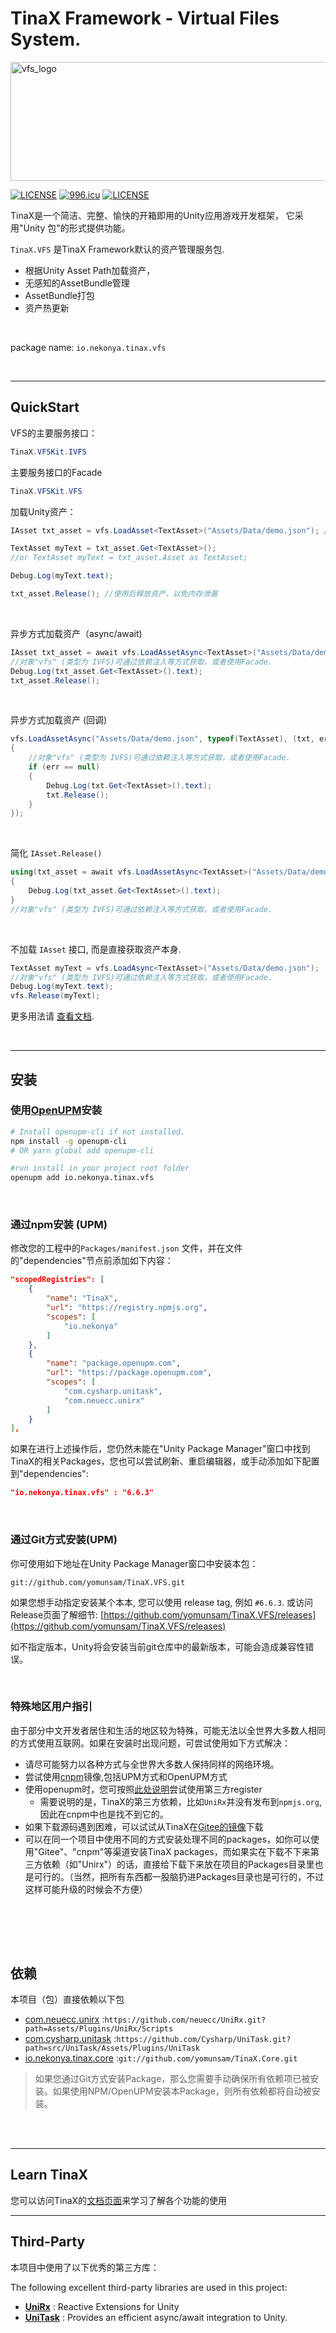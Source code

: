 # TinaX Framework - Virtual Files System.

<!-- <img src="https://github.com/yomunsam/TinaX.Core/raw/master/readme_res/logo.png" width = "360" height = "160" alt="logo" align=center /> -->
<img src="Documents~/vfs_logo.png" width = "512" height = "190" alt="vfs_logo" align=center />
<br>

[![LICENSE](https://img.shields.io/badge/license-NPL%20(The%20996%20Prohibited%20License)-blue.svg)](https://github.com/996icu/996.ICU/blob/master/LICENSE)
<a href="https://996.icu"><img src="https://img.shields.io/badge/link-996.icu-red.svg" alt="996.icu"></a>
[![LICENSE](https://camo.githubusercontent.com/890acbdcb87868b382af9a4b1fac507b9659d9bf/68747470733a2f2f696d672e736869656c64732e696f2f62616467652f6c6963656e73652d4d49542d626c75652e737667)](https://github.com/yomunsam/TinaX/blob/master/LICENSE)

<!-- [![LICENSE](https://camo.githubusercontent.com/3867ce531c10be1c59fae9642d8feca417d39b58/68747470733a2f2f696d672e736869656c64732e696f2f6769746875622f6c6963656e73652f636f6f6b6965592f596561726e696e672e737667)](https://github.com/yomunsam/TinaX/blob/master/LICENSE) -->

TinaX是一个简洁、完整、愉快的开箱即用的Unity应用游戏开发框架， 它采用"Unity 包"的形式提供功能。

`TinaX.VFS` 是TinaX Framework默认的资产管理服务包.

- 根据Unity Asset Path加载资产，
- 无感知的AssetBundle管理
- AssetBundle打包
- 资产热更新

<br>

package name: `io.nekonya.tinax.vfs`

<br>

------

## QuickStart

VFS的主要服务接口：

``` csharp
TinaX.VFSKit.IVFS
```
主要服务接口的Facade

``` csharp
TinaX.VFSKit.VFS
```


加载Unity资产：

``` csharp 
IAsset txt_asset = vfs.LoadAsset<TextAsset>("Assets/Data/demo.json"); //对象"vfs" (类型为 IVFS)可通过依赖注入等方式获取，或者使用Facade.

TextAsset myText = txt_asset.Get<TextAsset>();
//or TextAsset myText = txt_asset.Asset as TextAsset;

Debug.Log(myText.text);

txt_asset.Release(); //使用后释放资产，以免内存泄漏
```

<br>

异步方式加载资产（async/await)

``` csharp
IAsset txt_asset = await vfs.LoadAssetAsync<TextAsset>("Assets/Data/demo.json")
//对象"vfs" (类型为 IVFS)可通过依赖注入等方式获取，或者使用Facade.
Debug.Log(txt_asset.Get<TextAsset>().text);
txt_asset.Release();
```

<br>

异步方式加载资产 (回调)

``` csharp
vfs.LoadAssetAsync("Assets/Data/demo.json", typeof(TextAsset), (txt, err) =>
{
    //对象"vfs" (类型为 IVFS)可通过依赖注入等方式获取，或者使用Facade.
    if (err == null)
    {
        Debug.Log(txt.Get<TextAsset>().text);
        txt.Release();
    }
});
```

<br>

简化 `IAsset.Release()`

``` csharp
using(txt_asset = await vfs.LoadAssetAsync<TextAsset>("Assets/Data/demo.json"))
{
    Debug.Log(txt_asset.Get<TextAsset>().text);
}
//对象"vfs" (类型为 IVFS)可通过依赖注入等方式获取，或者使用Facade.
```

<br>

不加载 `IAsset` 接口, 而是直接获取资产本身.

``` csharp
TextAsset myText = vfs.LoadAsync<TextAsset>("Assets/Data/demo.json");
//对象"vfs" (类型为 IVFS)可通过依赖注入等方式获取，或者使用Facade.
Debug.Log(myText.text);
vfs.Release(myText);
```

更多用法请 [查看文档](https://tinax.corala.space).

<br>

------

## 安装

### 使用[OpenUPM](https://openupm.com/)安装

``` bash
# Install openupm-cli if not installed.
npm install -g openupm-cli
# OR yarn global add openupm-cli

#run install in your project root folder
openupm add io.nekonya.tinax.vfs
```

<br>

### 通过npm安装 (UPM)

修改您的工程中的`Packages/manifest.json` 文件，并在文件的"dependencies"节点前添加如下内容：

``` json
"scopedRegistries": [
    {
        "name": "TinaX",
        "url": "https://registry.npmjs.org",
        "scopes": [
            "io.nekonya"
        ]
    },
    {
        "name": "package.openupm.com",
        "url": "https://package.openupm.com",
        "scopes": [
            "com.cysharp.unitask",
            "com.neuecc.unirx"
        ]
    }
],
```

如果在进行上述操作后，您仍然未能在"Unity Package Manager"窗口中找到TinaX的相关Packages，您也可以尝试刷新、重启编辑器，或手动添加如下配置到"dependencies":

``` json
"io.nekonya.tinax.vfs" : "6.6.3"
```

<br>

### 通过Git方式安装(UPM)

你可使用如下地址在Unity Package Manager窗口中安装本包： 

```
git://github.com/yomunsam/TinaX.VFS.git
```

如果您想手动指定安装某个本本, 您可以使用 release tag, 例如 `#6.6.3`. 或访问Release页面了解细节: [https://github.com/yomunsam/TinaX.VFS/releases](https://github.com/yomunsam/TinaX.VFS/releases)

如不指定版本，Unity将会安装当前git仓库中的最新版本，可能会造成兼容性错误。

<br>

### 特殊地区用户指引

由于部分中文开发者居住和生活的地区较为特殊，可能无法以全世界大多数人相同的方式使用互联网。如果在安装时出现问题，可尝试使用如下方式解决：

- 请尽可能努力以各种方式与全世界大多数人保持同样的网络环境。
- 尝试使用[cnpm](https://developer.aliyun.com/mirror/NPM?from=tnpm)镜像,包括UPM方式和OpenUPM方式
- 使用openupm时，您可按照[此处说明](https://github.com/openupm/openupm-cli#command-options)尝试使用第三方register 
    - 需要说明的是，TinaX的第三方依赖，比如`UniRx`并没有发布到`npmjs.org`, 因此在cnpm中也是找不到它的。
- 如果下载源码遇到困难，可以试试从TinaX在[Gitee的镜像](https://gitee.com/organizations/nekonyas/projects)下载
- 可以在同一个项目中使用不同的方式安装处理不同的packages，如你可以使用"Gitee"、"cnpm"等渠道安装TinaX packages，而如果实在下载不下来第三方依赖（如"Unirx"）的话，直接给下载下来放在项目的Packages目录里也是可行的。（当然，把所有东西都一股脑扔进Packages目录也是可行的，不过这样可能升级的时候会不方便）



<br><br>
------

## 依赖

本项目（包）直接依赖以下包

- [com.neuecc.unirx](https://github.com/neuecc/UniRx#upm-package) :`https://github.com/neuecc/UniRx.git?path=Assets/Plugins/UniRx/Scripts`
- [com.cysharp.unitask](https://github.com/Cysharp/UniTask#install-via-git-url) :`https://github.com/Cysharp/UniTask.git?path=src/UniTask/Assets/Plugins/UniTask`
- [io.nekonya.tinax.core](https://github.com/yomunsam/tinax.core) :`git://github.com/yomunsam/TinaX.Core.git`

> 如果您通过Git方式安装Package，那么您需要手动确保所有依赖项已被安装。如果使用NPM/OpenUPM安装本Package，则所有依赖都将自动被安装。 

<br><br>

------

## Learn TinaX

您可以访问TinaX的[文档页面](https://tinax.corala.space/#/cmn-hans)来学习了解各个功能的使用

------

## Third-Party

本项目中使用了以下优秀的第三方库：

The following excellent third-party libraries are used in this project:

- **[UniRx](https://github.com/neuecc/UniRx)** : Reactive Extensions for Unity
- **[UniTask](https://github.com/Cysharp/UniTask)** : Provides an efficient async/await integration to Unity.
